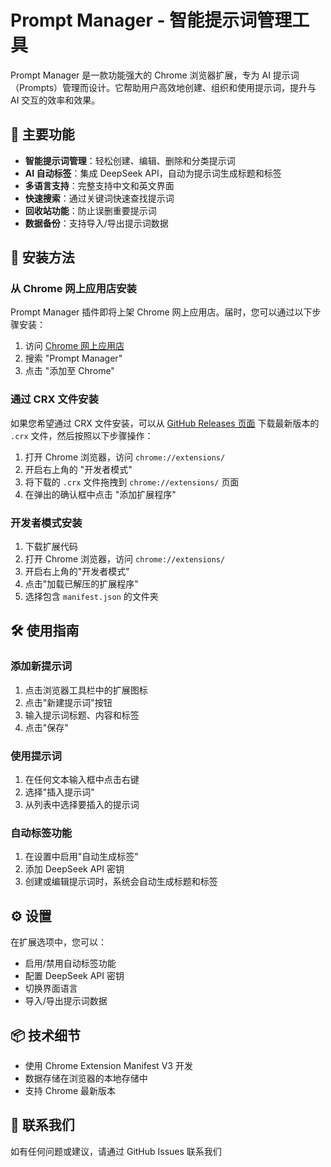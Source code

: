 # Prompt Manager - 智能提示词管理工具

Prompt Manager 是一款功能强大的 Chrome 浏览器扩展，专为 AI 提示词（Prompts）管理而设计。它帮助用户高效地创建、组织和使用提示词，提升与 AI 交互的效率和效果。

## 🌟 主要功能

- **智能提示词管理**：轻松创建、编辑、删除和分类提示词
- **AI 自动标签**：集成 DeepSeek API，自动为提示词生成标题和标签
- **多语言支持**：完整支持中文和英文界面
- **快速搜索**：通过关键词快速查找提示词
- **回收站功能**：防止误删重要提示词
- **数据备份**：支持导入/导出提示词数据

## 🚀 安装方法

### 从 Chrome 网上应用店安装

Prompt Manager 插件即将上架 Chrome 网上应用店。届时，您可以通过以下步骤安装：

1.  访问 [Chrome 网上应用店](https://chrome.google.com/webstore/)
2.  搜索 "Prompt Manager"
3.  点击 "添加至 Chrome"

### 通过 CRX 文件安装

如果您希望通过 CRX 文件安装，可以从 [GitHub Releases 页面](https://github.com/awyugan/prompt-manager-extension/releases) 下载最新版本的 `.crx` 文件，然后按照以下步骤操作：

1.  打开 Chrome 浏览器，访问 `chrome://extensions/`
2.  开启右上角的 "开发者模式"
3.  将下载的 `.crx` 文件拖拽到 `chrome://extensions/` 页面
4.  在弹出的确认框中点击 "添加扩展程序"

### 开发者模式安装

1. 下载扩展代码
2. 打开 Chrome 浏览器，访问 `chrome://extensions/`
3. 开启右上角的"开发者模式"
4. 点击"加载已解压的扩展程序"
5. 选择包含 `manifest.json` 的文件夹

## 🛠️ 使用指南

### 添加新提示词

1. 点击浏览器工具栏中的扩展图标
2. 点击"新建提示词"按钮
3. 输入提示词标题、内容和标签
4. 点击"保存"

### 使用提示词

1. 在任何文本输入框中点击右键
2. 选择"插入提示词"
3. 从列表中选择要插入的提示词

### 自动标签功能

1. 在设置中启用"自动生成标签"
2. 添加 DeepSeek API 密钥
3. 创建或编辑提示词时，系统会自动生成标题和标签

## ⚙️ 设置

在扩展选项中，您可以：

- 启用/禁用自动标签功能
- 配置 DeepSeek API 密钥
- 切换界面语言
- 导入/导出提示词数据

## 📦 技术细节

- 使用 Chrome Extension Manifest V3 开发
- 数据存储在浏览器的本地存储中
- 支持 Chrome 最新版本

## 📧 联系我们

如有任何问题或建议，请通过 GitHub Issues 联系我们
